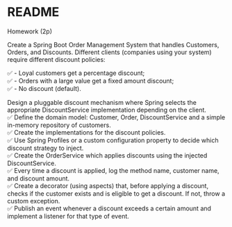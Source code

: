 # README

Homework (2p)

Create a Spring Boot Order Management System that handles Customers, Orders, and Discounts. Different clients (companies using your system) require different discount policies:

✅ - Loyal customers get a percentage discount;  
✅ - Orders with a large value get a fixed amount discount;  
✅ - No discount (default).  

Design a pluggable discount mechanism where Spring selects the appropriate DiscountService implementation depending on the client.  
✅ Define the domain model: Customer, Order, DiscountService and a simple in-memory repository of customers.  
✅ Create the implementations for the discount policies.  
✅ Use Spring Profiles or a custom configuration property to decide which discount strategy to inject.  
✅ Create the OrderService which applies discounts using the injected DiscountService.  
✅ Every time a discount is applied, log the method name, customer name, and discount amount.  
✅ Create a decorator (using aspects) that, before applying a discount, checks if the customer exists and is eligible to get a discount. If not, throw a custom exception.  
✅ Publish an event whenever a discount exceeds a certain amount and implement a listener for that type of event.